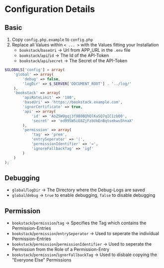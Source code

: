 # Configuration Details

## Basic
1. Copy `config.php.example` to `config.php`
2. Replace all Values within `< ... >` with the Values fitting your Installation
    - `bookstack`/`baseUri` -> Url from APP_URL in the `.env` file
    - `bookstack`/`api`/`id` -> The Id of the API-Token
    - `bookstack`/`api`/`secret` -> The Secret of the API-Token
```php
$GLOBALS['config'] = array(
    'global' => array(
        'debug' => false,
        'logDir' => $_SERVER['DOCUMENT_ROOT'] . '../log/'
    ),
    'bookstack' => array(
        'apiRateLimit' => '180',
        'baseUri' => 'https://bookstack.example.com',
        'ignorCertificate' => true,
        'api' => array(
            'id' => 'AoZ5W9gqj3f9B8BQhQlKaSQ7qIC1zb00',
            'secret' => 'od995W5iE8ZjFzbUkEnBqtsmkwu5hnaX'
        ),
        'permission' => array(
            'tag' => 'prem',
            'entrySeperator' => '|',
            'permissionIdentifier' => '=',
            'ignoreFallbackTag' => 'igf'
        )
    )
);
```

## Debugging
- `global`/`logDir` -> The Directory where the Debug-Logs are saved
- `global`/`debug` -> `true` to enable debugging, `false` to disable debugging

## Permission
- `bookstack`/`permission`/`tag` -> Specifies the Tag which contains the Permission-Entries
- `bookstack`/`permission`/`entrySeperator` -> Used to seperate the individual Permission-Entries
- `bookstack`/`permission`/`permissionIdentifier` -> Used to seperate the Permission from the Role of a Permission-Entry
- `bookstack`/`permission`/`ignorFallbackTag` -> Used to disbale copying the "Everyone Else" Permissions
